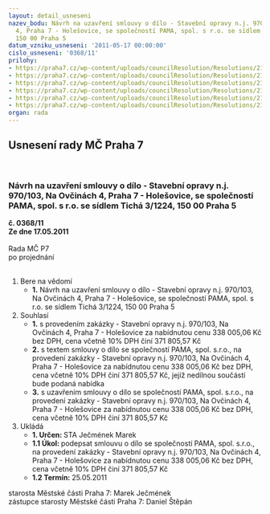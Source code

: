 ```yaml
---
layout: detail_usneseni
nazev_bodu: Návrh na uzavření smlouvy o dílo - Stavební opravy n.j. 970/103, Na Ovčinách
  4, Praha 7 - Holešovice, se společností PAMA, spol. s r.o. se sídlem Tichá 3/1224,
  150 00 Praha 5
datum_vzniku_usneseni: '2011-05-17 00:00:00'
cislo_usneseni: '0368/11'
prilohy:
- https://praha7.cz/wp-content/uploads/councilResolution/Resolutions/21657/25-11-priloha_1a_nabidka_pama.tif
- https://praha7.cz/wp-content/uploads/councilResolution/Resolutions/21657/25-11-priloha_1b_nabidka_pama.tif
- https://praha7.cz/wp-content/uploads/councilResolution/Resolutions/21657/25-11-priloha_2_nabidka_renos.tif
- https://praha7.cz/wp-content/uploads/councilResolution/Resolutions/21657/25-11-priloha_3_nabidka_eko_servis.tif
- https://praha7.cz/wp-content/uploads/councilResolution/Resolutions/21657/25-11-skmbt_60011050913180.tif
- https://praha7.cz/wp-content/uploads/councilResolution/Resolutions/21657/25-11-priloha_4_sod_pama.doc
organ: rada
---
```

<div id="ucUsn_pList" class="usn">
	<span><h2>Usnesení rady MČ Praha 7 </h2>
<br></span><div class="standBody">
<span><h3>Návrh na uzavření smlouvy o dílo - Stavební opravy n.j. 970/103, Na Ovčinách 4, Praha 7 - Holešovice, se společností PAMA, spol. s r.o. se sídlem Tichá 3/1224, 150 00 Praha 5</h3></span><div class="center">
		<strong>č. 0368/11</strong><br>
	</div>
<div class="center">
		<strong>Ze dne 17.05.2011</strong><br><br>
	</div>Rada MČ P7<br> po projednání<br><br><ol>
<li>Bere na vědomí<ul><li>
<strong>1.</strong> Návrh na uzavření smlouvy o dílo - Stavební opravy n.j. 970/103, Na Ovčinách 4, Praha 7 - Holešovice, se společností PAMA, spol. s r.o. se sídlem Tichá 3/1224, 150 00 Praha 5</li></ul>
</li>
<li>Souhlasí<ul>
<li>
<strong>1.</strong> s provedením zakázky - Stavební opravy n.j. 970/103, Na Ovčinách 4, Praha 7 - Holešovice za nabídnutou cenu 338 005,06 Kč bez DPH, cena včetně 10% DPH činí 371 805,57 Kč</li>
<li>
<strong>2.</strong> s textem smlouvy o dílo se společností PAMA, spol. s.r.o., na provedení zakázky - Stavební opravy n.j. 970/103, Na Ovčinách 4, Praha 7 - Holešovice za nabídnutou cenu 338 005,06 Kč bez DPH, cena včetně 10% DPH činí 371 805,57 Kč, jejíž nedílnou součástí bude podaná nabídka</li>
<li>
<strong>3.</strong> s uzavřením smlouvy o dílo se společností PAMA, spol. s.r.o., na provedení zakázky - Stavební opravy n.j. 970/103, Na Ovčinách 4, Praha 7 - Holešovice za nabídnutou cenu 338 005,06 Kč bez DPH, cena včetně 10% DPH činí 371 805,57 Kč       </li>
</ul>
</li>
<li>Ukládá<ul>
<li>
<strong>1. Určen: </strong>STA Ječmének Marek</li>
<li>
<strong>1.1 Úkol: </strong>podepsat smlouvu o dílo se společností PAMA, spol. s.r.o., na provedení zakázky - Stavební opravy n.j. 970/103, Na Ovčinách 4, Praha 7 - Holešovice za nabídnutou cenu 338 005,06 Kč bez DPH, cena včetně 10% DPH činí 371 805,57 Kč</li>
<li>
<strong>1.2 Termín: </strong>25.05.2011</li>
</ul>
</li>
</ol>starosta Městské části Praha 7: Marek Ječmének<br>zástupce starosty Městské části Praha 7: Daniel Štěpán 
</div>
</div>
